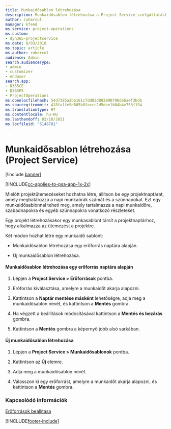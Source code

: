 ```yaml
---
title: Munkaidősablon létrehozása
description: Munkaidősablon létrehozása a Project Service szolgáltatásban
author: ruhercul
manager: kfend
ms.service: project-operations
ms.custom:
- dyn365-projectservice
ms.date: 8/03/2018
ms.topic: article
ms.author: ruhercul
audience: Admin
search.audienceType:
- admin
- customizer
- enduser
search.app:
- D365CE
- D365PS
- ProjectOperations
ms.openlocfilehash: 54d7385a2bb161c7dd02d882090790debaef3bdb
ms.sourcegitcommit: 418fa1fe9d605b8faccc2d5dee1b04b4e753f194
ms.translationtype: HT
ms.contentlocale: hu-HU
ms.lasthandoff: 02/10/2021
ms.locfileid: "5148781"
---
```

# <a name="create-a-work-hours-template-project-service"></a>Munkaidősablon létrehozása (Project Service)

[!include [banner](../includes/psa-now-project-operations.md)]

[!INCLUDE[cc-applies-to-psa-app-1x-2x](../includes/cc-applies-to-psa-app-1x-2x.md)]

Mielőtt projektütemezéseket hozhatna létre, állítson be egy projektnaptárat, amely meghatározza a napi munkaórák számát és a szünnapokat. Ezt egy munkaidősablonnal teheti meg, amely tartalmazza a napi munkaidőre, szabadnapokra és egyéb szünnapokra vonatkozó részleteket.  
  
 Egy projekt létrehozásakor egy munkasablont társít a projektnaptárhoz, hogy alkalmazza az ütemezést a projektre.  
  
 Két módon hozhat létre egy munkaidő sablont:  
  
-   Munkaidősablon létrehozása egy erőforrás naptára alapján.  
  
-   Új munkaidősablon létrehozása.  
  
#### <a name="to-create-a-work-hours-template-based-on-a-resources-calendar"></a>Munkaidősablon létrehozása egy erőforrás naptára alapján  
  
1.  Lépjen a **Project Service > Erőforrások** pontba.  
  
2.  Erőforrás kiválasztása, amelyre a munkaidőt akarja alapozni.  
  
3.  Kattintson a **Naptár mentése másként** lehetőségre, adja meg a munkaidősablon nevét, és kattintson a **Mentés** gombra.  
  
4.  Ha végzett a beállítások módosításával kattintson a **Mentés és bezárás** gombra.  
  
5.  Kattintson a **Mentés** gombra a képernyő jobb alsó sarkában.  
  
#### <a name="to-create-a-new-work-hours-template"></a>Új munkaidősablon létrehozása  
  
1.  Lépjen a **Project Service > Munkaidősablonok** pontba.  
  
2.  Kattintson az **Új** elemre.  
  
3.  Adja meg a munkaidősablon nevét.  
  
4.  Válasszon ki egy erőforrást, amelyre a munkaidőt akarja alapozni, és kattintson a **Mentés** gombra.  
  
### <a name="see-also"></a>Kapcsolódó információk  
 [Erőforrások beállítása](../psa/set-up-resources.md)


[!INCLUDE[footer-include](../includes/footer-banner.md)]
